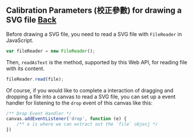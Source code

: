 ## Calibration Parameters (校正參數) for drawing a SVG file [Back](./../SVG.md)

Before drawing a SVG file, you need to read a SVG file with `FileReader` in JavaScript.

```js
var fileReader = new FileReader();
```

Then, `readAsText` is the method, supported by this Web API, for reading file with its content.

```js
fileReader.read(file);
```

Of course, if you would like to complete a interaction of dragging and dropping a file into a canvas to read a SVG file, you can set up a event handler for listening to the `drop` event of this canvas like this:

```js
/** Drop Event Handler */
canvas.addEventListener('drop', function (e) {
    /** e is where we can extract out the `file` objecj */
})
```
